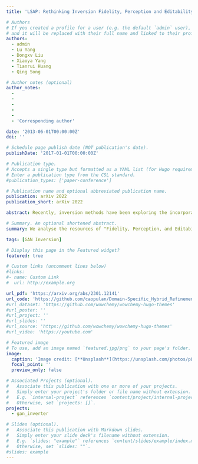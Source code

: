 ```yaml
---
title: 'LSAP: Rethinking Inversion Fidelity, Perception and Editability in GAN Latent Space'

# Authors
# If you created a profile for a user (e.g. the default `admin` user), write the username (folder name) here
# and it will be replaced with their full name and linked to their profile.
authors:
  - admin
  - Lu Yang
  - Dongxv Liu
  - Xiaoya Yang
  - Tianrui Huang
  - Qing Song

# Author notes (optional)
author_notes:
  - 
  - 
  - 
  - 
  - 
  - 'Corresponding author'

date: '2013-06-01T00:00:00Z'
doi: ''

# Schedule page publish date (NOT publication's date).
publishDate: '2017-01-01T00:00:00Z'

# Publication type.
# Accepts a single type but formatted as a YAML list (for Hugo requirements).
# Enter a publication type from the CSL standard.
#publication_types: ['paper-conference']

# Publication name and optional abbreviated publication name.
publication: arXiv 2022
publication_short: arXiv 2022

abstract: Recently, inversion methods have been exploring the incorporation of additional high-rate information from pretrained generators (such as weights or intermediate features) to improve the refinement of inversion and editing results from embedded latent codes. While such techniques have shown reasonable improvements in reconstruction, they often lead to a decrease in editing capability, especially when dealing with complex images that contain occlusions, detailed backgrounds, and artifacts. A vital crux is refining inversion results, avoiding editing capability degradation. To address this problem, we propose a novel refinement mechanism called **Domain-Specific Hybrid Refinement** (DHR), which draws on the advantages and disadvantages of two mainstream refinement techniques. We find that the weight modulation can gain favorable editing results but is vulnerable to these complex image areas and feature modulation is efficient at reconstructing. Hence, we divide the image into two domains and process them with these two methods separately. We first propose a Domain-Specific Segmentation module to automatically segment images into in-domain and out-of-domain parts according to their invertibility and editability without additional data annotation, where our hybrid refinement process aims to maintain the editing capability for in-domain areas and improve fidelity for both of them. We achieve this through Hybrid Modulation Refinement, which respectively refines these two domains by weight modulation and feature modulation. Our proposed method is compatible with all latent code embedding methods. Extension experiments demonstrate that our approach achieves state-of-the-art in real image inversion and editing. Code is available at https://github.com/caopulan/Domain-Specific_Hybrid_Refinement_Inversion.

# Summary. An optional shortened abstract.
summary: We analyse the resources of "Fidelity, Perception, and Editability" in inversion task and point out that the keypoint is disalignment between inverse latent codes and synthetic distribution. We then propose a simple but efficient and uniform solution in both optimization-based and encoder-based methods.

tags: [GAN Inversion]

# Display this page in the Featured widget?
featured: true

# Custom links (uncomment lines below)
#links:
#- name: Custom Link
#  url: http://example.org

url_pdf: 'https://arxiv.org/abs/2301.12141'
url_code: 'https://github.com/caopulan/Domain-Specific_Hybrid_Refinement_Inversion'
#url_dataset: 'https://github.com/wowchemy/wowchemy-hugo-themes'
#url_poster: ''
#url_project: ''
#url_slides: ''
#url_source: 'https://github.com/wowchemy/wowchemy-hugo-themes'
#url_video: 'https://youtube.com'

# Featured image
# To use, add an image named `featured.jpg/png` to your page's folder.
image:
  caption: 'Image credit: [**Unsplash**](https://unsplash.com/photos/pLCdAaMFLTE)'
  focal_point: ''
  preview_only: false

# Associated Projects (optional).
#   Associate this publication with one or more of your projects.
#   Simply enter your project's folder or file name without extension.
#   E.g. `internal-project` references `content/project/internal-project/index.md`.
#   Otherwise, set `projects: []`.
projects:
  - gan_inverter

# Slides (optional).
#   Associate this publication with Markdown slides.
#   Simply enter your slide deck's filename without extension.
#   E.g. `slides: "example"` references `content/slides/example/index.md`.
#   Otherwise, set `slides: ""`.
#slides: example
---
```

